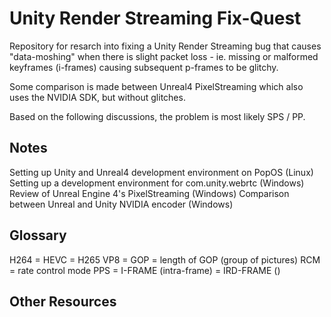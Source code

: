 # Unity Render Streaming Fix-Quest

Repository for resarch into fixing a Unity Render Streaming bug that causes "data-moshing" when there is slight packet loss - ie. missing or malformed keyframes (i-frames) causing subsequent p-frames to be glitchy.

Some comparison is made between Unreal4 PixelStreaming which also uses the NVIDIA SDK, but without glitches.

Based on the following discussions, the problem is most likely SPS / PP. 


## Notes

Setting up Unity and Unreal4 development environment on PopOS (Linux)
Setting up a development environment for com.unity.webrtc (Windows)
Review of Unreal Engine 4's PixelStreaming (Windows)
Comparison between Unreal and Unity NVIDIA encoder (Windows)

## Glossary

H264 = 
HEVC = H265
VP8 = 
GOP = length of GOP (group of pictures)
RCM = rate control mode
PPS = 
I-FRAME (intra-frame) = 
IRD-FRAME ()


## Other Resources

